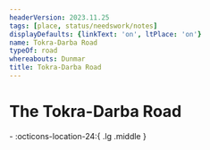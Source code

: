 ```yaml
---
headerVersion: 2023.11.25
tags: [place, status/needswork/notes]
displayDefaults: {linkText: 'on', ltPlace: 'on'}
name: Tokra-Darba Road
typeOf: road
whereabouts: Dunmar
title: Tokra-Darba Road
---
```

# The Tokra-Darba Road
<div class="grid cards ext-narrow-margin ext-one-column" markdown>
-    :octicons-location-24:{ .lg .middle }   
</div>




